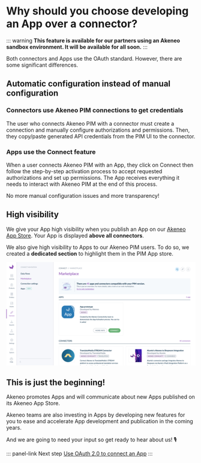 # Why should you choose developing an App over a connector?

::: warning
**This feature is available for our partners using an Akeneo sandbox environment. It will be available for all soon.**
:::

Both connectors and Apps use the OAuth standard. However, there are some significant differences.

## Automatic configuration instead of manual configuration

### Connectors use Akeneo PIM connections to get credentials

The user who connects Akeneo PIM with a connector must create a connection and manually configure authorizations and permissions. Then, they copy/paste generated API credentials from the PIM UI to the connector. 

### Apps use the Connect feature

When a user connects Akeneo PIM with an App, they click on Connect then follow the step-by-step activation process to accept requested authorizations and set up permissions. The App receives everything it needs to interact with Akeneo PIM at the end of this process.

No more manual configuration issues and more transparency!

## High visibility

We give your App high visibility when you publish an App on our [Akeneo App Store](https://marketplace.akeneo.com/). Your App is displayed **above all connectors**. 

We also give high visibility to Apps to our Akeneo PIM users. To do so, we created a **dedicated section** to highlight them in the PIM App store.

![PIM App store](../img/apps/pim-marketplace-with-apps.png)


## This is just the beginning!

Akeneo promotes Apps and will communicate about new Apps published on its Akeneo App Store.

Akeneo teams are also investing in Apps by developing new features for you to ease and accelerate App development and publication in the coming years. 

And we are going to need your input so get ready to hear about us! 🎙️

::: panel-link Next step [Use OAuth 2.0 to connect an App](/apps/using-oauth2.html)
:::